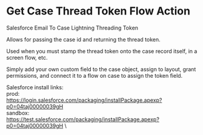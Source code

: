 # Get Case Thread Token Flow Action
Salesforce Email To Case Lightning Threading Token

Allows for passing the case id and returning the thread token.

Used when you must stamp the thread token onto the case record itself, in a screen flow, etc.

Simply add your own custom field to the case object, assign to layout, grant permissions, and connect it to a flow on case to assign the token field.

Salesforce install links:\
prod:     
https://login.salesforce.com/packaging/installPackage.apexp?p0=04taj00000039gH \
sandbox:  
https://test.salesforce.com/packaging/installPackage.apexp?p0=04taj00000039gH \
